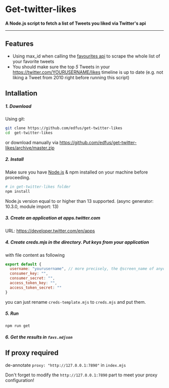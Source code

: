 # Get-twitter-likes

**A Node.js script to fetch a list of Tweets you liked via Twitter's api**

---

## Features

- Using max_id when calling the [favourites api](https://developer.twitter.com/en/docs/twitter-api/v1/tweets/post-and-engage/api-reference/get-favorites-list) to scrape the whole list of your favorite tweets
- You should make sure the top *5* Tweets in your https://twitter.com/YOURUSERNAME/likes timeline is up to date (e.g. not liking a Tweet from 2010 right before running this script)

## Intallation

##### 1. Download

Using git:

```bash
git clone https://github.com/edfus/get-twitter-likes
cd  get-twitter-likes
```

or download manually via <https://github.com/edfus/get-twitter-likes/archive/master.zip>

##### 2. Install

Make sure you have [Node.js](https://nodejs.org/en/) & npm installed on your machine before proceeding.

```bash
# in get-twitter-likes folder
npm install
```

Node.js version equal to or higher than 13 supported. (async generator: 10.3.0, module import: 13)

##### 3. Create an application at apps.twitter.com

URL: <https://developer.twitter.com/en/apps>

##### 4. Create creds.mjs in the directory. Put keys from your application

with file content as following

```js
export default {
  username: "yourusername", // more precisely, the @screen_name of anyone you can access. (public accounts or protected accounts that you are following)
  consumer_key: "",
  consumer_secret: "",
  access_token_key: "",
  access_token_secret: ""
}
```

you can just rename `creds-template.mjs` to `creds.mjs` and put them.

##### 5. Run

```bash
npm run get
```

##### 6. Get the results in `favs.ndjson`

## If proxy required

de-annotate `proxy: "http://127.0.0.1:7890"` in `index.mjs`

Don't forget to modify the `http://127.0.0.1:7890` part to meet your proxy configuration!